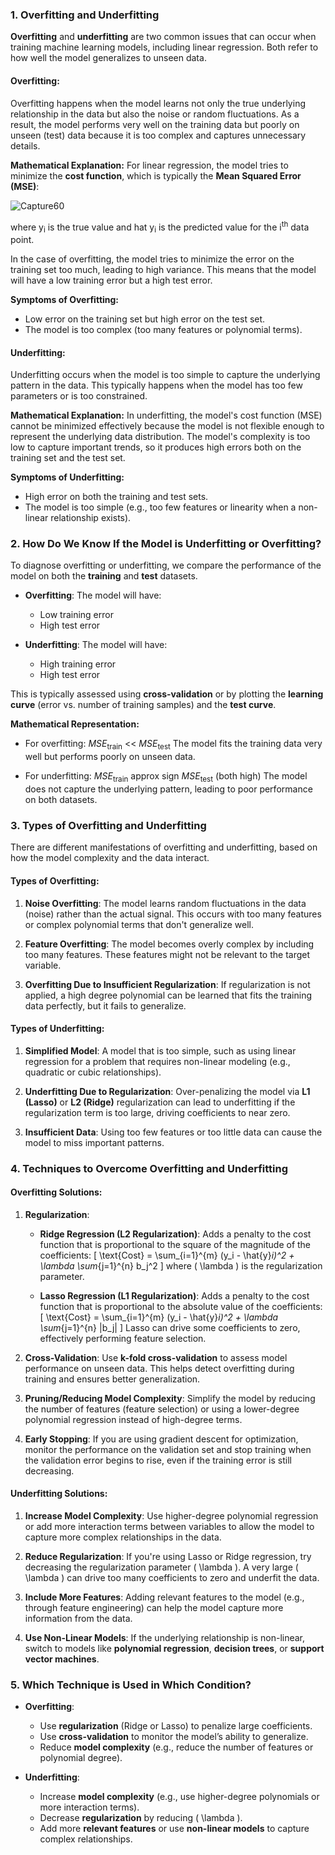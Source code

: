 ### **1. Overfitting and Underfitting**

**Overfitting** and **underfitting** are two common issues that can occur when training machine learning models, including linear regression. Both refer to how well the model generalizes to unseen data.

#### **Overfitting:**
Overfitting happens when the model learns not only the true underlying relationship in the data but also the noise or random fluctuations. As a result, the model performs very well on the training data but poorly on unseen (test) data because it is too complex and captures unnecessary details.

**Mathematical Explanation:**
For linear regression, the model tries to minimize the **cost function**, which is typically the **Mean Squared Error (MSE)**:

![Capture60](https://github.com/user-attachments/assets/a7bc4f1d-5a01-45b4-b313-1f45a101633c)

where y<sub>i</sub> is the true value and hat y<sub>i</sub>  is the predicted value for the i<sup>th</sup> data point.

In the case of overfitting, the model tries to minimize the error on the training set too much, leading to high variance. This means that the model will have a low training error but a high test error.

**Symptoms of Overfitting:**
   - Low error on the training set but high error on the test set.
   - The model is too complex (too many features or polynomial terms).

#### **Underfitting:**
Underfitting occurs when the model is too simple to capture the underlying pattern in the data. This typically happens when the model has too few parameters or is too constrained.

**Mathematical Explanation:**
In underfitting, the model's cost function (MSE) cannot be minimized effectively because the model is not flexible enough to represent the underlying data distribution. The model's complexity is too low to capture important trends, so it produces high errors both on the training set and the test set.

**Symptoms of Underfitting:**
   - High error on both the training and test sets.
   - The model is too simple (e.g., too few features or linearity when a non-linear relationship exists).

### **2. How Do We Know If the Model is Underfitting or Overfitting?**

To diagnose overfitting or underfitting, we compare the performance of the model on both the **training** and **test** datasets.

- **Overfitting**: The model will have:
  - Low training error
  - High test error
  
- **Underfitting**: The model will have:
  - High training error
  - High test error
  
This is typically assessed using **cross-validation** or by plotting the **learning curve** (error vs. number of training samples) and the **test curve**.

**Mathematical Representation:**
- For overfitting:
  *MSE*<sub>train</sub> << *MSE*<sub>test</sub>
  The model fits the training data very well but performs poorly on unseen data.
  
- For underfitting:
  *MSE*<sub>train</sub> approx sign *MSE*<sub>test</sub> (both high)
  The model does not capture the underlying pattern, leading to poor performance on both datasets.

### **3. Types of Overfitting and Underfitting**

There are different manifestations of overfitting and underfitting, based on how the model complexity and the data interact.

#### **Types of Overfitting:**
   1. **Noise Overfitting**: The model learns random fluctuations in the data (noise) rather than the actual signal. This occurs with too many features or complex polynomial terms that don't generalize well.
   
   2. **Feature Overfitting**: The model becomes overly complex by including too many features. These features might not be relevant to the target variable.
   
   3. **Overfitting Due to Insufficient Regularization**: If regularization is not applied, a high degree polynomial can be learned that fits the training data perfectly, but it fails to generalize.

#### **Types of Underfitting:**
   1. **Simplified Model**: A model that is too simple, such as using linear regression for a problem that requires non-linear modeling (e.g., quadratic or cubic relationships).
   
   2. **Underfitting Due to Regularization**: Over-penalizing the model via **L1 (Lasso)** or **L2 (Ridge)** regularization can lead to underfitting if the regularization term is too large, driving coefficients to near zero.
   
   3. **Insufficient Data**: Using too few features or too little data can cause the model to miss important patterns.

### **4. Techniques to Overcome Overfitting and Underfitting**

#### **Overfitting Solutions:**

1. **Regularization**:
   - **Ridge Regression (L2 Regularization)**: Adds a penalty to the cost function that is proportional to the square of the magnitude of the coefficients:
     \[
     \text{Cost} = \sum_{i=1}^{m} (y_i - \hat{y}_i)^2 + \lambda \sum_{j=1}^{n} b_j^2
     \]
     where \( \lambda \) is the regularization parameter.
     
   - **Lasso Regression (L1 Regularization)**: Adds a penalty to the cost function that is proportional to the absolute value of the coefficients:
     \[
     \text{Cost} = \sum_{i=1}^{m} (y_i - \hat{y}_i)^2 + \lambda \sum_{j=1}^{n} |b_j|
     \]
     Lasso can drive some coefficients to zero, effectively performing feature selection.

2. **Cross-Validation**: Use **k-fold cross-validation** to assess model performance on unseen data. This helps detect overfitting during training and ensures better generalization.

3. **Pruning/Reducing Model Complexity**: Simplify the model by reducing the number of features (feature selection) or using a lower-degree polynomial regression instead of high-degree terms.

4. **Early Stopping**: If you are using gradient descent for optimization, monitor the performance on the validation set and stop training when the validation error begins to rise, even if the training error is still decreasing.

#### **Underfitting Solutions:**

1. **Increase Model Complexity**: Use higher-degree polynomial regression or add more interaction terms between variables to allow the model to capture more complex relationships in the data.

2. **Reduce Regularization**: If you're using Lasso or Ridge regression, try decreasing the regularization parameter \( \lambda \). A very large \( \lambda \) can drive too many coefficients to zero and underfit the data.

3. **Include More Features**: Adding relevant features to the model (e.g., through feature engineering) can help the model capture more information from the data.

4. **Use Non-Linear Models**: If the underlying relationship is non-linear, switch to models like **polynomial regression**, **decision trees**, or **support vector machines**.

### **5. Which Technique is Used in Which Condition?**

- **Overfitting**:
  - Use **regularization** (Ridge or Lasso) to penalize large coefficients.
  - Use **cross-validation** to monitor the model’s ability to generalize.
  - Reduce **model complexity** (e.g., reduce the number of features or polynomial degree).

- **Underfitting**:
  - Increase **model complexity** (e.g., use higher-degree polynomials or more interaction terms).
  - Decrease **regularization** by reducing \( \lambda \).
  - Add more **relevant features** or use **non-linear models** to capture complex relationships.
